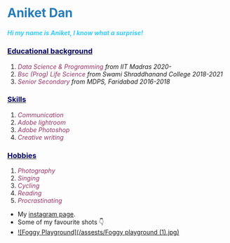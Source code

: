 # <font color="#267cb9"><strong>Aniket Dan</strong></font>
##### <font color="#33ccff">Hi my name is Aniket, I know what a surprise!</font>

### <ins><font color="#000066">Educational background</font></ins>
1. <em><font color="#993366
  ">Data Science & Programming</font> from IIT Madras     2020-</em>
2. <em><font color="#993366
  ">Bsc (Prog) Life Science</font> from Swami Shraddhanand College 2018-2021</em>
3. <em><font color="#993366
  ">Senior Secondary</font> from MDPS, Faridabad 2016-2018</em>
  
  
### <ins><font color="#000066">Skills</font></ins>
1. <em><font color="#993366
  ">Communication</font></em>
2. <em><font color="#993366
  ">Adobe lightroom</font></em>
3. <em><font color="#993366
  ">Adobe Photoshop</font></em>
4. <em><font color="#993366
  ">Creative writing</font></em>


### <ins><font color="#000066">Hobbies</font></ins>
1. <em><font color="#993366
  ">Photography</font></em>
2. <em><font color="#993366
  ">Singing</font></em>
3. <em><font color="#993366
  ">Cycling</font></em>
4. <em><font color="#993366
  ">Reading</font></em>
5. <em><font color="#993366
  ">Procrastinating</font></em>
  
- My [instagram page](https://www.instagram.com/annoyniket).
- Some of my favourite shots 👇
- [![Foggy Playground](/assests/Foggy playground (1).jpg)](https://www.instagram.com/p/CJfeOhrHZxl/)

<html>  
<head>
<style>
body {
  background-image: url(https://images.unsplash.com/photo-1547623641-d2c56c03e2a7?ixlib=rb-1.2.1&ixid=MnwxMjA3fDB8MHxwaG90by1wYWdlfHx8fGVufDB8fHx8&auto=format&fit=crop&w=1887&q=80);
);
  background-repeat: no-repeat;
}
</style>
</head>
<body>


